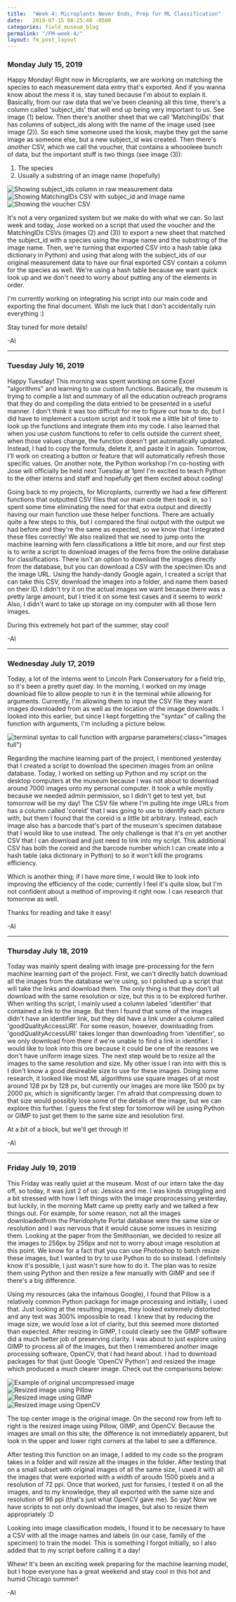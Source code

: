 ```yaml
---
title:  "Week 4: Microplants Never Ends, Prep for ML Classification"
date:   2019-07-15 08:25:40 -0500
categories: field_museum_blog
permalink: "/FM-week-4/"
layout: fm_post_layout
---
```

### Monday July 15, 2019

Happy Monday! Right now in Microplants, we are working on matching the species to each measurement data entry that's exported. And if you wanna know about the mess it is, stay tuned because I'm about to explain it. Basically, from our raw data that we've been cleaning all this time, there's a column called 'subject_ids' that will end up being very important to us. See image (1) below. Then there's another sheet that we call 'MatchingIDs' that has columns of subject_ids along with the name of the image used (see image (2)). So each time someone used the kiosk, maybe they got the same image as someone else, but a new subject_id was created. Then there's <i>another</i> CSV, which we call the voucher, that contains a whoooleee bunch of data, but the important stuff is two things (see image (3)):
1. The species
2. Usually a substring of an image name (hopefully)

<div class="row">
    <div class="column_3">
        <img src="/assets/images/blog/fm/subject_ids.png" class="images full" alt="Showing subject_ids column in raw measurement data">
    </div>
    <div class="column_3">
        <img src="/assets/images/blog/fm/matching_ids.png" class="images full" alt="Showing MatchingIDs CSV with subjec_id and image name">
    </div>
    <div class="column_3">
        <img src="/assets/images/blog/fm/voucher.png" id="voucher" class="images full" alt="Showing the voucher CSV">
    </div>
</div>

It's not a very organized system but we make do with what we can. So last week and today, Jose worked on a script that used the voucher and the MatchingIDs CSVs (images (2) and (3)) to export a new sheet that matched the subject_id with a species using the image name and the substring of the image name. Then, we're turning that exported CSV into a hash table (aka dictionary in Python) and using that along with the subject_ids of our original measurement data to have our final exported CSV contain a column for the species as well. We're using a hash table because we want quick look up and we don't need to worry about putting any of the elements in order.

I'm currently working on integrating his script into our main code and exporting the final document. Wish me luck that I don't accidentally ruin everything :)

Stay tuned for more details!

-Al

---

### Tuesday July 16, 2019

Happy Tuesday! This morning was spent working on some Excel "algorithms" and learning to use custom functions. Basically, the museum is trying to compile a list and summary of all the education outreach programs that they do and compiling the data entried to be presented in a useful manner. I don't think it was too difficult for me to figure out how to do, but I did have to implement a custom script and it took me a little bit of time to look up the functions and integrate them into my code. I also learned that when you use custom functions to refer to cells outside the current sheet, when those values change, the function doesn't get automatically updated. Instead, I had to copy the formula, delete it, and paste it in again. Tomorrow, I'll work on creating a button or feature that will automatically refresh those specific values. On another note, the Python workshop I'm co-hosting with Jose will officially be held next Tuesday at 1pm! I'm excited to teach Python to the other interns and staff and hopefully get them excited about coding!

Going back to my projects, for Microplants, currently we had a few different functions that outputted CSV files that our main code then took in, so I spent some time eliminating the need for that extra output and directly having our main function use these helper functions. There are actually quite a few steps to this, but I compared the final output with the output we had before and they're the same as expected, so we know that I integrated these files correctly! We also realized that we need to jump onto the machine learning with fern classifications a little bit more, and our first step is to write a script to download images of the ferns from the online database for classifications. There isn't an option to download the images directly from the database, but you can download a CSV with the specimen IDs and the image URL. Using the handy-dandy Google again, I created a script that can take this CSV, download the images into a folder, and name them based on their ID. I didn't try it on the actual images we want because there was a pretty large amount, but I tried it on some test cases and it seems to work! Also, I didn't want to take up storage on my computer with all those fern images.

During this extremely hot part of the summer, stay cool!

-Al

---

### Wednesday July 17, 2019

Today, a lot of the interns went to Lincoln Park Conservatory for a field trip, so it's been a pretty quiet day. In the morning, I worked on my image download file to allow people to run it in the terminal while allowing for arguments. Currently, I'm allowing them to input the CSV file they want images downloaded from as well as the location of the image downloads. I looked into this earlier, but since I kept forgetting the "syntax" of calling the function with arguments, I'm including a picture below.

![terminal syntax to call function with argparse parameters](/assets/images/blog/fm/calling_w_argparse.png){:class="images full"}

Regarding the machine learning part of the project, I mentioned yesterday that I created a script to download the specimen images from an online database. Today, I worked on setting up Python and my script on the desktop computers at the museum because I was not about to download around 7000 images onto my personal computer. It took a while mostly because we needed admin permission, so I didn't get to test yet, but tomorrow will be my day! The CSV file where I'm pulling hte imge URLs from has a column called 'coreid' that I was going to use to identify each picture with, but them I found that the coreid is a little bit arbitrary. Instead, each image also has a barcode that's part of the museum's specimen database that I would like to use instead. The only challenge is that it's on yet another CSV that I can download and just need to link into my script. This additional CSV has both the coreid and the barcode number which I can create into a hash table (aka dictionary in Python) to so it won't kill the programs efficiency.

Which is another thing; if I have more time, I would like to look into improving the efficiency of the code; currently I feel it's quite slow, but I'm not confident about a method of improving it right now. I can research that tomorrow as well.

Thanks for reading and take it easy!

-Al

---

### Thursday July 18, 2019

Today was mainly spent dealing with image pre-processing for the fern machine learning part of the project. First, we can't directly batch download all the images from the database we're using, so I polished up a script that will take the links and download them. The only thing is that they don't all download with the same resolution  or size, but this is to be explored further. When writing ths script, I mainly used a column labeled 'identifier' that contained a link to the image. But then I found that some of the images didn't have an identifier link, but they did have a link under a column called 'goodQualityAccessURI'. For some reason, however, downloading from 'goodQualityAccessURI' takes longer than downloading from 'identifier', so we only download from there if we're unable to find a link in identifier. I would like to look into this ore because it could be one of the reasons we don't have uniform image sizes. The next step would be to resize all the images to the same resolution and size. My other issue I ran into with this is I don't know a good desireable size to use for these images. Doing some research, it looked like most ML algorithms use square images of at most around 128 px by 128 px, but currently our images are more like 1500 px by 2000 px, which is significantly larger. I'm afraid that compressing down to that size would possibly lose some of the details of the image, but we can explore this further. I guess the first step for tomorrow will be using Python or GIMP to just get them to the same size and resolution first.

At a bit of a block, but we'll get through it!

-Al

---

### Friday July 19, 2019

This Friday was really quiet at the museum. Most of our intern take the day off, so today, it was just 2 of us: Jessica and me. I was kinda struggling and a bit stressed with how I left things with the image proprocessing yesterday, but luckily, in the morning Matt came up pretty early and we talked a few things out. For example, for some reason, not all the images downloadedfrom the Pteridophyte Portal database were the same size or resolution and I was nervous that it would cause some issues in resizing them. Looking at <span class="standOut">the paper from the Smithsonian</span>, we decided to resize all the images to 256px by 256px and not to worry about image resolution at this point. We know for a fact that you can use Photoshop to batch resize these images, but I wanted to try to use Python to do so instead. I definitely know it's possible, I just wasn't sure how to do it. The plan was to resize them using Python and then resize a few manually with GIMP and see if there's a big difference.

Using my resources (aka the infamous Google), I found that Pillow is a relatively common Python package for image processing and initially, I used that. Just looking at the resulting images, they looked extremely distorted and any text was 300% impossible to read. I knew that by reducing the image size, we would lose a lot of clarity, but this seemed more distorted than expected. After resizing in GIMP, I could clearly see the GIMP software did a much better job of preserving clarity. I was about to just explore using GIMP to process all of the images, but then I remembered another image processing software,<span class="standOut"> OpenCV</span>, that I had heard about. I had to download packages for that (just Google 'OpenCV Python') and resized the image which produced a <i>much</i> clearer image. Check out the comparisons below:

<img src="/assets/images/blog/fm/sela_5887.jpg" class="images third" alt="Example of original uncompressed image">
<div class="row">
    <div class="column_3">
        <img src="/assets/images/blog/fm/sela_5887_pillow.jpg" class="images full" alt="Resized image using Pillow">
    </div>
    <div class="column_3">
        <img src="/assets/images/blog/fm/sela_5887_gimp.jpg" class="images full" alt="Resized image using GIMP">
    </div>
    <div class="column_3">
        <img src="/assets/images/blog/fm/sela_5887_openCV.jpg" class="images full" alt="Resized image using OpenCV">
    </div>
</div>

<p class="caption">The top center image is the original image. On the second row from left to right is the resized image using Pillow, GIMP, and OpenCV. Because the images are small on this site, the difference is not immediately apparent, but look in the upper and lower right corners at the label to see a difference.</p>

After testing this function on an image, I added to my code so the program takes in a folder and will resize all the images in the folder. After testing that on a small subset with original images of all the same size, I used it with all the images that were exported with a width of aroudn 1500 pixels and a resolution of 72 ppi. Once that worked, just for funsies, I tested it on all the images, and to my knowledge, they all exported with the same size and resolution of 96 ppi (that's just what OpenCV gave me). So yay! Now we have scripts to not only download the images, but also to resize them appropriately :D

Looking into image classification models, I found it to be necessary to have a CSV with all the image names and labels (in our case, family of the specimen) to train the model. This is something I forgot initially, so I also added that to my script before calling it a day!

Whew! It's been an exciting week preparing for the machine learning model, but I hope everyone has a great weekend and stay cool in this hot and humid Chicago summer!

-Al